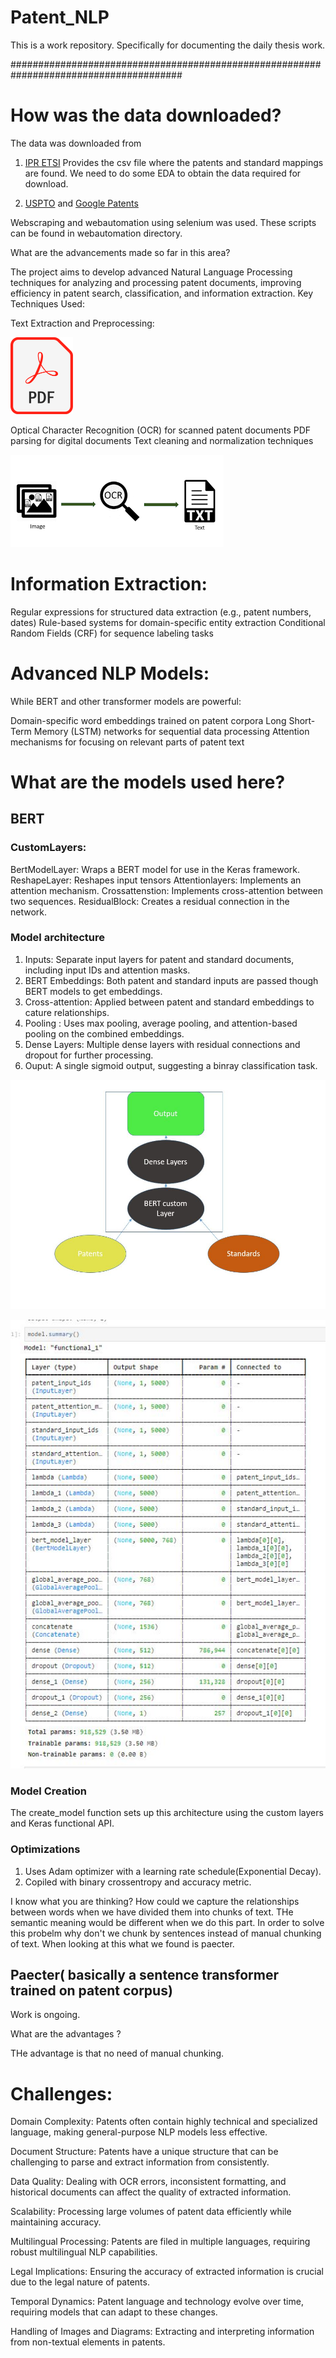 # Patent_NLP
This is a work repository. Specifically for documenting the daily thesis work. 

#######################################################################################

# How was the data downloaded? 
The data was downloaded from 
1) [ IPR ETSI](https://ipr.etsi.org/DynamicReporting.aspx)
   Provides the csv file where the patents and standard mappings are found.
   We need to do some EDA to obtain the data required for download.

2) [USPTO](https://ppubs.uspto.gov/pubwebapp/) and [Google Patents](https://patents.google.com/)

Webscraping and webautomation using selenium was used. These scripts can be found in webautomation directory. 


What are the advancements made so far in this area? 

The project aims to develop advanced Natural Language Processing techniques for analyzing and processing patent documents, improving efficiency in patent search, classification, and information extraction.
Key Techniques Used:

Text Extraction and Preprocessing:

<img src="https://github.com/vigneswar96/Patent_NLP/blob/main/PDF_file_icon.svg.png" width="100" alt="Patent NLP Overview">

Optical Character Recognition (OCR) for scanned patent documents
PDF parsing for digital documents
Text cleaning and normalization techniques

![Alt text](./images.png)

# Information Extraction:

Regular expressions for structured data extraction (e.g., patent numbers, dates)
Rule-based systems for domain-specific entity extraction
Conditional Random Fields (CRF) for sequence labeling tasks


# Advanced NLP Models:

While BERT and other transformer models are powerful:

Domain-specific word embeddings trained on patent corpora
Long Short-Term Memory (LSTM) networks for sequential data processing
Attention mechanisms for focusing on relevant parts of patent text

# What are the models used here? 

## BERT

### CustomLayers: 
BertModelLayer: Wraps a BERT model for use in the Keras framework. 
ReshapeLayer: Reshapes input tensors
Attentionlayers: Implements an attention mechanism. 
Crossattenstion: Implements cross-attention between two sequences. 
ResidualBlock: Creates a residual connection in the network. 

### Model architecture
1) Inputs: Separate input layers for patent and standard documents, including input IDs and attention masks.
2) BERT Embeddings: Both patent and standard inputs are passed though BERT models to get embeddings.
3) Cross-attention: Applied between patent and standard embeddings to cature relationships.
4) Pooling : Uses max pooling, average pooling, and attention-based pooling on the combined embeddings.
5) Dense Layers: Multiple dense layers with residual connections and dropout for further processing.
6) Ouput: A single sigmoid output, suggesting a binray classification task.

![Alt text](./IMages/Model.JPG)


![Alt text](./IMages/Modelinfo.JPG)

### Model Creation
The create_model function sets up this architecture using the custom layers and Keras functional API. 

### Optimizations
1) Uses Adam optimizer with a learning rate schedule(Exponential Decay).
2) Copiled with binary crossentropy and accuracy metric.


I know what you are thinking? How could we capture the relationships between words when we have divided them into chunks of text. THe semantic meaning would be different when we do this part. 
In order to solve this probelm why don't we chunk by sentences instead of manual chunking of text. When looking at this what we found is paecter. 

## Paecter( basically a sentence transformer trained on patent corpus)

Work is ongoing. 

What are the advantages ? 

THe advantage is that no need of manual chunking. 





# Challenges:

Domain Complexity: Patents often contain highly technical and specialized language, making general-purpose NLP models less effective.

Document Structure: Patents have a unique structure that can be challenging to parse and extract information from consistently.

Data Quality: Dealing with OCR errors, inconsistent formatting, and historical documents can affect the quality of extracted information.

Scalability: Processing large volumes of patent data efficiently while maintaining accuracy.

Multilingual Processing: Patents are filed in multiple languages, requiring robust multilingual NLP capabilities.

Legal Implications: Ensuring the accuracy of extracted information is crucial due to the legal nature of patents.

Temporal Dynamics: Patent language and technology evolve over time, requiring models that can adapt to these changes.

Handling of Images and Diagrams: Extracting and interpreting information from non-textual elements in patents.

